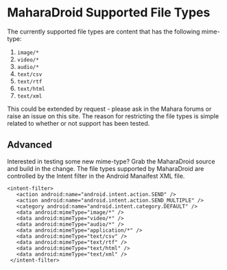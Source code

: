 # MaharaDroid Supported File Types #


The currently supported file types are content that has the following mime-type:

  1. `image/*`
  1. `video/*`
  1. `audio/*`
  1. `text/csv`
  1. `text/rtf`
  1. `text/html`
  1. `text/xml`

This could be extended by request - please ask in the Mahara forums or raise an issue on this site. The reason for restricting the file types is simple related to whether or not support has been tested.

## Advanced ##

Interested in testing some new mime-type? Grab the MaharaDroid source and build in the change. The file types supported by MaharaDroid are controlled by the Intent filter in the Android Manaifest XML file.
```
<intent-filter>
   <action android:name="android.intent.action.SEND" />
   <action android:name="android.intent.action.SEND_MULTIPLE" />
   <category android:name="android.intent.category.DEFAULT" />
   <data android:mimeType="image/*" />
   <data android:mimeType="video/*" />
   <data android:mimeType="audio/*" />			
   <data android:mimeType="application/*" />
   <data android:mimeType="text/csv" />
   <data android:mimeType="text/rtf" />
   <data android:mimeType="text/html" />
   <data android:mimeType="text/xml" />
 </intent-filter>
```